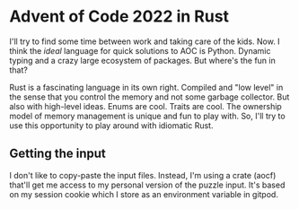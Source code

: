 # Advent of Code 2022 in Rust
I'll try to find some time between work and taking care of the kids. Now. I think the _ideal_ language for 
quick solutions to AOC is Python. Dynamic typing and a crazy large ecosystem of packages. But where's the fun in that?

Rust is a fascinating language in its own right. Compiled and "low level" in the sense that you control the memory and 
not some garbage collector. But also with high-level ideas. Enums are cool. Traits are cool. The ownership model of 
memory management is unique and fun to play with. So, I'll try to use this opportunity to play around with idiomatic 
Rust.

## Getting the input
I don't like to copy-paste the input files. Instead, I'm using a crate (aocf) that'll get me access to my personal 
version of the puzzle input. It's based on my session cookie which I store as an environment variable in gitpod.

